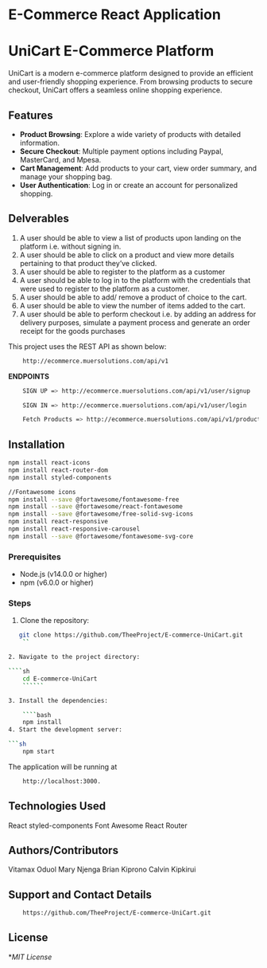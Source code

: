 # E-Commerce React Application
# UniCart E-Commerce Platform

UniCart is a modern e-commerce platform designed to provide an efficient and user-friendly shopping experience. From browsing products to secure checkout, UniCart offers a seamless online shopping experience.

## Features

- **Product Browsing**: Explore a wide variety of products with detailed information.
- **Secure Checkout**: Multiple payment options including Paypal, MasterCard, and Mpesa.
- **Cart Management**: Add products to your cart, view order summary, and manage your shopping bag.
- **User Authentication**: Log in or create an account for personalized shopping.

## Delverables

1. A user should be able to view a list of products upon landing on the platform i.e. without signing in.
2. A user should be able to click on a product and view more details pertaining to that product they’ve clicked.
3. A user should be able to register to the platform as a customer
4. A user should be able to log in to the platform with the credentials that were used to register to the platform as a customer.
5. A user should be able to add/ remove a product of choice to the cart.
6. A user should be able to view the number of items added to the cart. 
7. A user should be able to perform checkout i.e. by adding an address for delivery purposes, simulate a payment process and generate an order receipt for the goods purchases



This project uses the REST API as shown below:
```sh
    http://ecommerce.muersolutions.com/api/v1
```

**ENDPOINTS**
```sh
    SIGN UP => http://ecommerce.muersolutions.com/api/v1/user/signup
```
``````sh
    SIGN IN => http://ecommerce.muersolutions.com/api/v1/user/login
``````

``````sh
    Fetch Products => http://ecommerce.muersolutions.com/api/v1/products
``````

## Installation

``` sh
npm install react-icons
npm install react-router-dom
npm install styled-components

//Fontawesome icons
npm install --save @fortawesome/fontawesome-free
npm install --save @fortawesome/react-fontawesome
npm install --save @fortawesome/free-solid-svg-icons
npm install react-responsive
npm install react-responsive-carousel
npm install --save @fortawesome/fontawesome-svg-core
```

### Prerequisites

- Node.js (v14.0.0 or higher)
- npm (v6.0.0 or higher)

### Steps

1. Clone the repository:
``` sh
   git clone https://github.com/TheeProject/E-commerce-UniCart.git
    ``

2. Navigate to the project directory:

````sh
    cd E-commerce-UniCart
    ``````  

3. Install the dependencies:

    ````bash
    npm install
4. Start the development server:

```sh
    npm start
```

The application will be running at 
`````` sh
    http://localhost:3000.

``````


## Technologies Used
React
styled-components
Font Awesome
React Router

## Authors/Contributors

Vitamax Oduol
Mary Njenga
Brian Kiprono
Calvin Kipkirui

## Support and Contact Details
```sh
    https://github.com/TheeProject/E-commerce-UniCart.git
```

## License
**MIT License*
